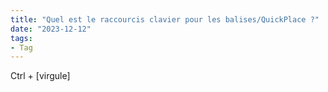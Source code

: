 ```yaml
---
title: "Quel est le raccourcis clavier pour les balises/QuickPlace ?"
date: "2023-12-12"
tags:
- Tag
---
```


Ctrl + [virgule]
